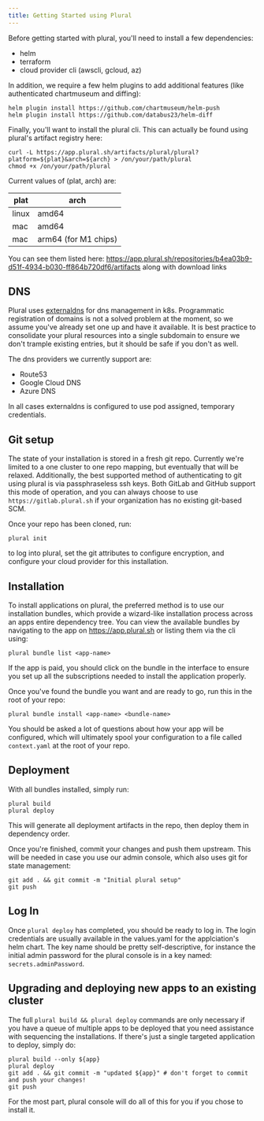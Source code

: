 ```yaml
---
title: Getting Started using Plural
---
```


Before getting started with plural, you'll need to install a few dependencies:

- helm
- terraform
- cloud provider cli (awscli, gcloud, az)

In addition, we require a few helm plugins to add additional features (like authenticated chartmuseum and diffing):

```shell {% showHeader=false %}
helm plugin install https://github.com/chartmuseum/helm-push
helm plugin install https://github.com/databus23/helm-diff
```

Finally, you'll want to install the plural cli. This can actually be found using plural's artifact registry here:

```shell {% showHeader=false %}
curl -L https://app.plural.sh/artifacts/plural/plural?platform=${plat}&arch=${arch} > /on/your/path/plural
chmod +x /on/your/path/plural
```

Current values of (plat, arch) are:

| plat  | arch                 |
| ----- | -------------------- |
| linux | amd64                |
| mac   | amd64                |
| mac   | arm64 (for M1 chips) |

You can see them listed here: https://app.plural.sh/repositories/b4ea03b9-d51f-4934-b030-ff864b720df6/artifacts along with download links

## DNS

Plural uses [externaldns](https://github.com/kubernetes-sigs/external-dns) for dns management in k8s. Programmatic registration of domains is not a solved problem at the moment, so we assume you've already set one up and have it available. It is best practice to consolidate your plural resources into a single subdomain to ensure we don't trample existing entries, but it should be safe if you don't as well.

The dns providers we currently support are:

- Route53
- Google Cloud DNS
- Azure DNS

In all cases externaldns is configured to use pod assigned, temporary credentials.

## Git setup

The state of your installation is stored in a fresh git repo. Currently we're limited to a one cluster to one repo mapping, but eventually that will be relaxed. Additionally, the best supported method of authenticating to git using plural is via passphraseless ssh keys. Both GitLab and GitHub support this mode of operation, and you can always choose to use `https://gitlab.plural.sh` if your organization has no existing git-based SCM.

Once your repo has been cloned, run:

```shell {% showHeader=false %}
plural init
```

to log into plural, set the git attributes to configure encryption, and configure your cloud provider for this installation.

## Installation

To install applications on plural, the preferred method is to use our installation bundles, which provide a wizard-like installation process across an apps entire dependency tree. You can view the available bundles by navigating to the app on https://app.plural.sh or listing them via the cli using:

```shell {% showHeader=false %}
plural bundle list <app-name>
```

If the app is paid, you should click on the bundle in the interface to ensure you set up all the subscriptions needed to install the application properly.

Once you've found the bundle you want and are ready to go, run this in the root of your repo:

```shell {% showHeader=false %}
plural bundle install <app-name> <bundle-name>
```

You should be asked a lot of questions about how your app will be configured, which will ultimately spool your configuration to a file called `context.yaml` at the root of your repo.

## Deployment

With all bundles installed, simply run:

```shell {% showHeader=false %}
plural build
plural deploy
```

This will generate all deployment artifacts in the repo, then deploy them in dependency order.

Once you're finished, commit your changes and push them upstream. This will be needed in case you use our admin console, which also uses git for state management:

```shell {% showHeader=false %}
git add . && git commit -m "Initial plural setup"
git push
```

## Log In

Once `plural deploy` has completed, you should be ready to log in. The login credentials are usually available in the values.yaml for the applciation's helm chart. The key name should be pretty self-descriptive, for instance the initial admin password for the plural console is in a key named: `secrets.adminPassword`.

## Upgrading and deploying new apps to an existing cluster

The full `plural build && plural deploy` commands are only necessary if you have a queue of multiple apps to be deployed that you need assistance with sequencing the installations. If there's just a single targeted application to deploy, simply do:

```shell {% showHeader=false %}
plural build --only ${app}
plural deploy
git add . && git commit -m "updated ${app}" # don't forget to commit and push your changes!
git push
```

For the most part, plural console will do all of this for you if you chose to install it.
